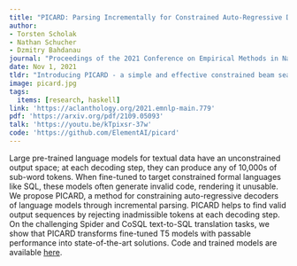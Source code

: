 ```yaml
---
title: "PICARD: Parsing Incrementally for Constrained Auto-Regressive Decoding from Language Models"
author:
- Torsten Scholak
- Nathan Schucher
- Dzmitry Bahdanau
journal: "Proceedings of the 2021 Conference on Empirical Methods in Natural Language Processing"
date: Nov 1, 2021
tldr: "Introducing PICARD - a simple and effective constrained beam search algorithm for any language model. PICARD helps to generate valid code, which is useful for program synthesis and semantic parsing. We achieve SoTA on both Spider and CoSQL."
image: picard.jpg
tags:
  items: [research, haskell]
link: 'https://aclanthology.org/2021.emnlp-main.779'
pdf: 'https://arxiv.org/pdf/2109.05093'
talk: 'https://youtu.be/kTpixsr-37w'
code: 'https://github.com/ElementAI/picard'
---
```


Large pre-trained language models for textual data have an unconstrained output space; at each decoding step, they can produce any of 10,000s of sub-word tokens. When fine-tuned to target constrained formal languages like SQL, these models often generate invalid code, rendering it unusable. We propose PICARD, a method for constraining auto-regressive decoders of language models through incremental parsing. PICARD helps to find valid output sequences by rejecting inadmissible tokens at each decoding step. On the challenging Spider and CoSQL text-to-SQL translation tasks, we show that PICARD transforms fine-tuned T5 models with passable performance into state-of-the-art solutions. Code and trained models are available [here](https://github.com/ElementAI/picard).